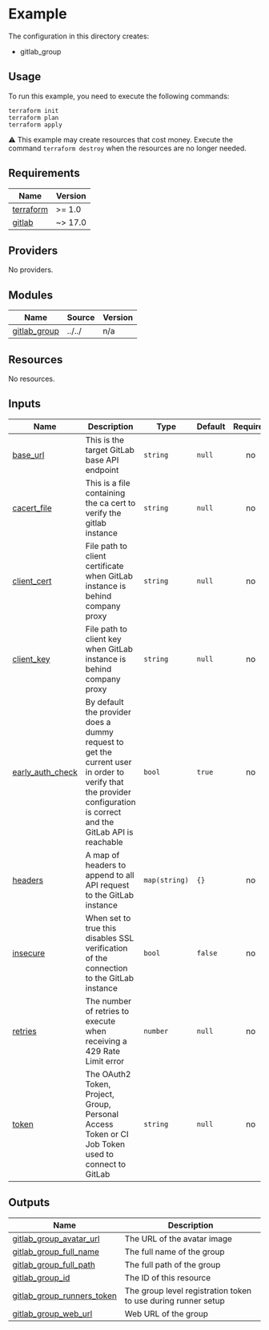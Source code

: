# Example

The configuration in this directory creates:

* gitlab_group

## Usage

To run this example, you need to execute the following commands:

```shell
terraform init
terraform plan
terraform apply
```

:warning: This example may create resources that cost money. Execute the
command `terraform destroy` when the resources are no longer needed.

<!-- BEGIN_TF_DOCS -->
## Requirements

| Name | Version |
|------|---------|
| <a name="requirement_terraform"></a> [terraform](#requirement\_terraform) | >= 1.0 |
| <a name="requirement_gitlab"></a> [gitlab](#requirement\_gitlab) | ~> 17.0 |

## Providers

No providers.

## Modules

| Name | Source | Version |
|------|--------|---------|
| <a name="module_gitlab_group"></a> [gitlab\_group](#module\_gitlab\_group) | ../../ | n/a |

## Resources

No resources.

## Inputs

| Name | Description | Type | Default | Required |
|------|-------------|------|---------|:--------:|
| <a name="input_base_url"></a> [base\_url](#input\_base\_url) | This is the target GitLab base API endpoint | `string` | `null` | no |
| <a name="input_cacert_file"></a> [cacert\_file](#input\_cacert\_file) | This is a file containing the ca cert to verify the gitlab instance | `string` | `null` | no |
| <a name="input_client_cert"></a> [client\_cert](#input\_client\_cert) | File path to client certificate when GitLab instance is behind company proxy | `string` | `null` | no |
| <a name="input_client_key"></a> [client\_key](#input\_client\_key) | File path to client key when GitLab instance is behind company proxy | `string` | `null` | no |
| <a name="input_early_auth_check"></a> [early\_auth\_check](#input\_early\_auth\_check) | By default the provider does a dummy request to get the current user in order to verify that the provider configuration is correct and the GitLab API is reachable | `bool` | `true` | no |
| <a name="input_headers"></a> [headers](#input\_headers) | A map of headers to append to all API request to the GitLab instance | `map(string)` | `{}` | no |
| <a name="input_insecure"></a> [insecure](#input\_insecure) | When set to true this disables SSL verification of the connection to the GitLab instance | `bool` | `false` | no |
| <a name="input_retries"></a> [retries](#input\_retries) | The number of retries to execute when receiving a 429 Rate Limit error | `number` | `null` | no |
| <a name="input_token"></a> [token](#input\_token) | The OAuth2 Token, Project, Group, Personal Access Token or CI Job Token used to connect to GitLab | `string` | `null` | no |

## Outputs

| Name | Description |
|------|-------------|
| <a name="output_gitlab_group_avatar_url"></a> [gitlab\_group\_avatar\_url](#output\_gitlab\_group\_avatar\_url) | The URL of the avatar image |
| <a name="output_gitlab_group_full_name"></a> [gitlab\_group\_full\_name](#output\_gitlab\_group\_full\_name) | The full name of the group |
| <a name="output_gitlab_group_full_path"></a> [gitlab\_group\_full\_path](#output\_gitlab\_group\_full\_path) | The full path of the group |
| <a name="output_gitlab_group_id"></a> [gitlab\_group\_id](#output\_gitlab\_group\_id) | The ID of this resource |
| <a name="output_gitlab_group_runners_token"></a> [gitlab\_group\_runners\_token](#output\_gitlab\_group\_runners\_token) | The group level registration token to use during runner setup |
| <a name="output_gitlab_group_web_url"></a> [gitlab\_group\_web\_url](#output\_gitlab\_group\_web\_url) | Web URL of the group |
<!-- END_TF_DOCS -->
